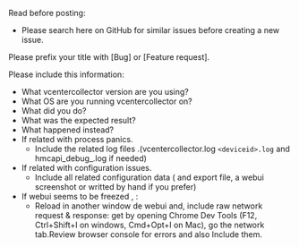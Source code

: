 Read before posting:

- Please search here on GitHub for similar issues before creating a new issue.

Please prefix your title with [Bug] or [Feature request].

Please include this information:
- What vcentercollector version are you using?
- What OS are you running vcentercollector on?
- What did you do?
- What was the expected result?
- What happened instead?
- If related with process panics.
  - Include the related log files .(vcentercollector.log `<deviceid>.log` and hmcapi_debug_<hmcid>.log if needed)
- If related with configuration issues.
  - Include all  related configuration data ( and export file, a webui screenshot or writted by hand if you prefer)
- If webui seems to be freezed , :
  - Reload in another window de webui and, include raw network request & response: get by opening Chrome Dev Tools (F12, Ctrl+Shift+I on windows, Cmd+Opt+I on Mac), go the network tab.Review browser console for errors and also Include them.
